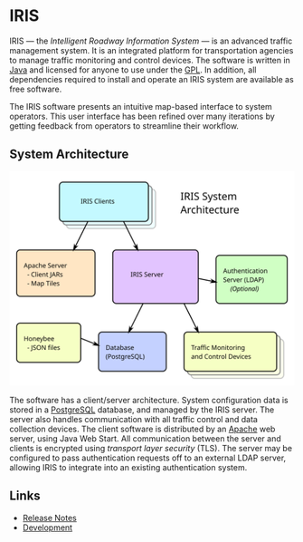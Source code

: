 # IRIS

IRIS — the _Intelligent Roadway Information System_ — is an advanced traffic
management system.  It is an integrated platform for transportation agencies to
manage traffic monitoring and control devices.  The software is written in
[Java] and licensed for anyone to use under the [GPL].  In addition, all
dependencies required to install and operate an IRIS system are available as
free software.

The IRIS software presents an intuitive map-based interface to system operators.
This user interface has been refined over many iterations by getting feedback
from operators to streamline their workflow.

## System Architecture

![system architecture](architecture.svg)

The software has a client/server architecture.  System configuration data is
stored in a [PostgreSQL] database, and managed by the IRIS server.  The server
also handles communication with all traffic control and data collection devices.
The client software is distributed by an [Apache] web server, using Java Web
Start.  All communication between the server and clients is encrypted using
_transport layer security_ (TLS).  The server may be configured to pass
authentication requests off to an external LDAP server, allowing IRIS to
integrate into an existing authentication system.

## Links

- [Release Notes](release_notes.html)
- [Development](development.html)


[Apache]: http://projects.apache.org/projects/http_server.html
[GPL]: http://www.gnu.org/licenses/old-licenses/gpl-2.0.html
[Java]: http://www.java.com
[PostgreSQL]: http://www.postgresql.org
